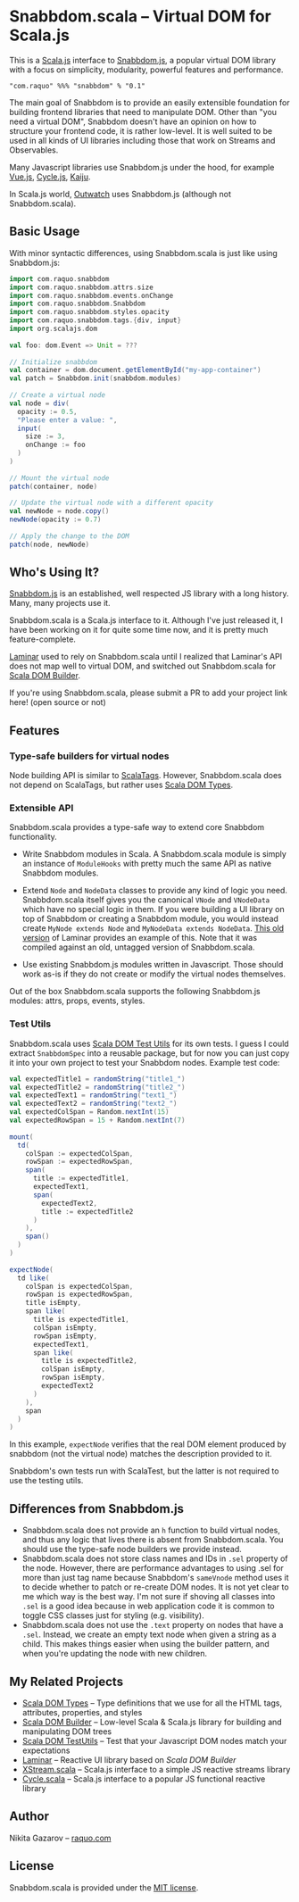 # Snabbdom.scala – Virtual DOM for Scala.js

This is a [Scala.js](https://github.com/scala-js/scala-js) interface to [Snabbdom.js](https://github.com/snabbdom/snabbdom), a popular virtual DOM library with a focus on simplicity, modularity, powerful features and performance.

    "com.raquo" %%% "snabbdom" % "0.1"

The main goal of Snabbdom is to provide an easily extensible foundation for building frontend libraries that need to manipulate DOM. Other than "you need a virtual DOM", Snabbdom doesn't have an opinion on how to structure your frontend code, it is rather low-level. It is well suited to be used in all kinds of UI libraries including those that work on Streams and Observables.

Many Javascript libraries use Snabbdom.js under the hood, for example [Vue.js](https://github.com/vuejs/vue), [Cycle.js](https://github.com/cyclejs/cyclejs/), [Kaiju](https://github.com/AlexGalays/kaiju).

In Scala.js world, [Outwatch](https://github.com/OutWatch/outwatch) uses Snabbdom.js (although not Snabbdom.scala).

## Basic Usage

With minor syntactic differences, using Snabbdom.scala is just like using Snabbdom.js:

```scala
import com.raquo.snabbdom
import com.raquo.snabbdom.attrs.size
import com.raquo.snabbdom.events.onChange
import com.raquo.snabbdom.Snabbdom
import com.raquo.snabbdom.styles.opacity
import com.raquo.snabbdom.tags.{div, input}
import org.scalajs.dom
 
val foo: dom.Event => Unit = ???
 
// Initialize snabbdom
val container = dom.document.getElementById("my-app-container")
val patch = Snabbdom.init(snabbdom.modules)
 
// Create a virtual node
val node = div(
  opacity := 0.5,
  "Please enter a value: ",
  input(
    size := 3,
    onChange := foo 
  )
)
 
// Mount the virtual node
patch(container, node)
 
// Update the virtual node with a different opacity
val newNode = node.copy()
newNode(opacity := 0.7)
 
// Apply the change to the DOM
patch(node, newNode)
```

## Who's Using It?

[Snabbdom.js](https://github.com/snabbdom/snabbdom) is an established, well respected JS library with a long history. Many, many projects use it.

Snabbdom.scala is a Scala.js interface to it. Although I've just released it, I have been working on it for quite some time now, and it is pretty much feature-complete.

[Laminar](https://github.com/raquo/laminar) used to rely on Snabbdom.scala until I realized that Laminar's API does not map well to virtual DOM, and switched out Snabbdom.scala for [Scala DOM Builder](https://github.com/raquo/scala-dom-builder).

If you're using Snabbdom.scala, please submit a PR to add your project link here! (open source or not)

## Features

### Type-safe builders for virtual nodes

Node building API is similar to [ScalaTags](https://github.com/lihaoyi/scalatags````). However, Snabbdom.scala does not depend on ScalaTags, but rather uses [Scala DOM Types](https://github.com/raquo/scala-dom-types).

### Extensible API

Snabbdom.scala provides a type-safe way to extend core Snabbdom functionality.

* Write Snabbdom modules in Scala. A Snabbdom.scala module is simply an instance of `ModuleHooks` with pretty much the same API as native Snabbdom modules. 

* Extend `Node` and `NodeData` classes to provide any kind of logic you need. Snabbdom.scala itself gives you the canonical `VNode` and `VNodeData` which have no special logic in them. If you were building a UI library on top of Snabbdom or creating a Snabbdom module, you would instead create `MyNode extends Node` and `MyNodeData extends NodeData`. [This old version](https://github.com/raquo/laminar/tree/e75c9128175615fbf8cd02de838d3845190c1bc8) of Laminar provides an example of this. Note that it was compiled against an old, untagged version of Snabbdom.scala.

* Use existing Snabbdom.js modules written in Javascript. Those should work as-is if they do not create or modify the virtual nodes themselves.

Out of the box Snabbdom.scala supports the following Snabbdom.js modules: attrs, props, events, styles.

### Test Utils

Snabbdom.scala uses [Scala DOM Test Utils](https://github.com/raquo/scala-dom-testutils) for its own tests. I guess I could extract `SnabbdomSpec` into a reusable package, but for now you can just copy it into your own project to test your Snabbdom nodes. Example test code:

```scala
val expectedTitle1 = randomString("title1_")
val expectedTitle2 = randomString("title2_")
val expectedText1 = randomString("text1_")
val expectedText2 = randomString("text2_")
val expectedColSpan = Random.nextInt(15)
val expectedRowSpan = 15 + Random.nextInt(7)
 
mount(
  td(
    colSpan := expectedColSpan,
    rowSpan := expectedRowSpan,
    span(
      title := expectedTitle1,
      expectedText1,
      span(
        expectedText2,
        title := expectedTitle2
      )
    ),
    span()
  )
)
 
expectNode(
  td like(
    colSpan is expectedColSpan,
    rowSpan is expectedRowSpan,
    title isEmpty,
    span like(
      title is expectedTitle1,
      colSpan isEmpty,
      rowSpan isEmpty,
      expectedText1,
      span like(
        title is expectedTitle2,
        colSpan isEmpty,
        rowSpan isEmpty,
        expectedText2
      )
    ),
    span
  )
)
```

In this example, `expectNode` verifies that the real DOM element produced by snabbdom (not the virtual node) matches the description provided to it.

Snabbdom's own tests run with ScalaTest, but the latter is not required to use the testing utils. 

## Differences from Snabbdom.js

* Snabbdom.scala does not provide an `h` function to build virtual nodes, and thus any logic that lives there is absent from Snabbdom.scala. You should use the type-safe node builders we provide instead.
* Snabbdom.scala does not store class names and IDs in `.sel` property of the node. However, there are performance advantages to using .sel for more than just tag name because Snabbdom's `sameVnode` method uses it to decide whether to patch or re-create DOM nodes. It is not yet clear to me which way is the best way. I'm not sure if shoving all classes into `.sel` is a good idea because in web application code it is common to toggle CSS classes just for styling (e.g. visibility).
* Snabbdom.scala does not use the `.text` property on nodes that have a `.sel`. Instead, we create an empty text node when given a string as a child. This makes things easier when using the builder pattern, and when you're updating the node with new children. 

## My Related Projects

- [Scala DOM Types](https://github.com/raquo/scala-dom-types) – Type definitions that we use for all the HTML tags, attributes, properties, and styles
- [Scala DOM Builder](https://github.com/raquo/scala-dom-builder) – Low-level Scala & Scala.js library for building and manipulating DOM trees
- [Scala DOM TestUtils](https://github.com/raquo/scala-dom-testutils) – Test that your Javascript DOM nodes match your expectations
- [Laminar](https://github.com/raquo/laminar) – Reactive UI library based on _Scala DOM Builder_
- [XStream.scala](https://github.com/raquo/XStream.scala) – Scala.js interface to a simple JS reactive streams library
- [Cycle.scala](https://github.com/raquo/Cycle.scala) – Scala.js interface to a popular JS functional reactive library


## Author

Nikita Gazarov – [raquo.com](http://raquo.com)

## License

Snabbdom.scala is provided under the [MIT license](https://github.com/raquo/Snabbdom.scala/blob/master/LICENSE.md).
